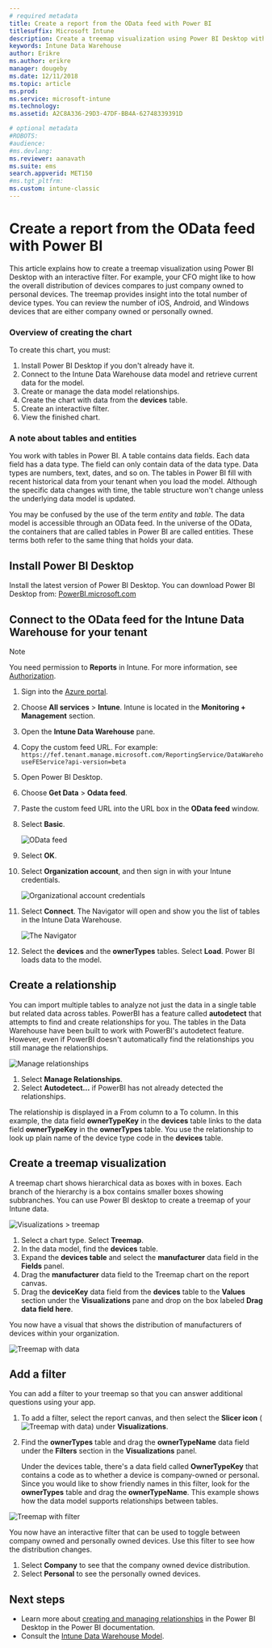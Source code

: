 ```yaml
---
# required metadata
title: Create a report from the OData feed with Power BI
titlesuffix: Microsoft Intune
description: Create a treemap visualization using Power BI Desktop with an interactive filter from the Intune Data Warehouse API.
keywords: Intune Data Warehouse
author: Erikre
ms.author: erikre
manager: dougeby
ms.date: 12/11/2018
ms.topic: article
ms.prod:
ms.service: microsoft-intune
ms.technology:
ms.assetid: A2C8A336-29D3-47DF-BB4A-62748339391D

# optional metadata
#ROBOTS:
#audience:
#ms.devlang:
ms.reviewer: aanavath
ms.suite: ems
search.appverid: MET150
#ms.tgt_pltfrm:
ms.custom: intune-classic
---
```


# Create a report from the OData feed with Power BI

This article explains how to create a treemap visualization using Power BI Desktop with an interactive filter. For example, your CFO might like to how the overall distribution of devices compares to just company owned to personal devices. The treemap provides insight into the total number of device types. You can review the number of iOS, Android, and Windows devices that are either company owned or personally owned.

### Overview of creating the chart

To create this chart, you must:
1. Install Power BI Desktop if you don't already have it.
2. Connect to the Intune Data Warehouse data model and retrieve current data for the model.
3. Create or manage the data model relationships.
4. Create the chart with data from the **devices** table.
5. Create an interactive filter.
6. View the finished chart.

### A note about tables and entities

You work with tables in Power BI. A table contains data fields. Each data field has a data type. The field can only contain data of the data type. Data types are numbers, text, dates, and so on. The tables in Power BI fill with recent historical data from your tenant when you load the model. Although the specific data changes with time, the table structure won't change unless the underlying data model is updated.

You may be confused by the use of the term _entity_ and _table_. The data model is accessible through an OData feed. In the universe of the OData, the containers that are called tables in Power BI are called entities. These terms both refer to the same thing that holds your data.

## Install Power BI Desktop

Install the latest version of Power BI Desktop. You can download Power BI Desktop from: [PowerBI.microsoft.com](https://powerbi.microsoft.com/desktop)

## Connect to the OData feed for the Intune Data Warehouse for your tenant

> [!Note]  
> You need permission to **Reports** in Intune. For more information, see [Authorization](reports-api-url.md).

1. Sign into the [Azure portal](https://portal.azure.com).
2. Choose **All services** > **Intune**. Intune is located in the **Monitoring + Management** section.
3. Open the **Intune Data Warehouse** pane.
4. Copy the custom feed URL. For example:
`https://fef.tenant.manage.microsoft.com/ReportingService/DataWarehouseFEService?api-version=beta`
5. Open Power BI Desktop.
6. Choose **Get Data** > **Odata feed**.
7. Paste the custom feed URL into the URL box in the **OData feed** window.
8. Select **Basic**.

    ![OData feed](media/reports-create-01-odatafeed.png)

9. Select **OK**.
10. Select **Organization account**, and then sign in with your Intune credentials.

    ![Organizational account credentials](media/reports-create-02-org-account.png)

11. Select **Connect**. The Navigator will open and show you the list of tables in the Intune Data Warehouse.

    ![The Navigator](media/reports-create-02-loadentities.png)

12. Select the **devices** and the **ownerTypes** tables.  Select **Load**. Power BI loads data to the model.

## Create a relationship

You can import multiple tables to analyze not just the data in a single table but related data across tables.  PowerBI has a feature called **autodetect** that attempts to find and create relationships for you. The tables in the Data Warehouse have been built to work with PowerBI's autodetect feature. However, even if PowerBI doesn't automatically find the relationships you still manage the relationships.

![Manage relationships](media/reports-create-03-managerelationships.png)

1. Select **Manage Relationships**.
2. Select **Autodetect...** if PowerBI has not already detected the relationships.

The relationship is displayed in a From column to a To column. In this example, the data field **ownerTypeKey** in the **devices** table links to the data field **ownerTypeKey** in the **ownerTypes** table. You use the relationship to look up plain name of the device type code in the **devices** table.

## Create a treemap visualization

A treemap chart shows hierarchical data as boxes with in boxes. Each branch of the hierarchy is a box contains smaller boxes showing subbranches. You can use Power BI desktop to create a treemap of your Intune data.

![Visualizations > treemap](media/reports-create-03-treemap.png)

1. Select a chart type. Select **Treemap**.
2. In the data model, find the **devices** table.
3. Expand the **devices table** and select the **manufacturer** data field in the **Fields** panel.
4. Drag the **manufacturer** data field to the Treemap chart on the report canvas.
5. Drag the **deviceKey** data field from the **devices** table to the **Values** section under the **Visualizations** pane and drop on the box labeled **Drag data field here**.  

You now have a visual that shows the distribution of manufacturers of devices within your organization.

![Treemap with data](media/reports-create-06-treemapwdata.png)

## Add a filter

You can add a filter to your treemap so that you can answer additional questions using your app.


1. To add a filter, select the report canvas, and then select the **Slicer icon** (![Treemap with data](media/reports-create-slicer.png)) under **Visualizations**.
2. Find the **ownerTypes** table and drag the **ownerTypeName** data field under the **Filters** section in the **Visualizations** panel.  

   Under the devices table, there's a data field called **OwnerTypeKey** that contains a code as to whether a device is company-owned or personal. Since you would like to show friendly names in this filter, look for the **ownerTypes** table and drag the **ownerTypeName**. This example shows how the data model supports relationships between tables.

![Treemap with filter](media/reports-create-08_ownertype.png)

You now have an interactive filter that can be used to toggle between company owned and personally owned devices. Use this filter to see how the distribution changes.

1. Select **Company** to see that the company owned device distribution.
2. Select **Personal** to see the personally owned devices.

## Next steps

 - Learn more about [creating and managing relationships](https://powerbi.microsoft.com/documentation/powerbi-desktop-create-and-manage-relationships/) in the Power BI Desktop in the Power BI documentation.
 - Consult the [Intune Data Warehouse Model](https://docs.microsoft.com/intune/reports-ref-data-model).
